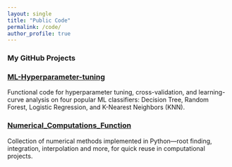 ```yaml
---
layout: single
title: "Public Code"
permalink: /code/
author_profile: true
---
```


### My GitHub Projects

<div class="grid__wrapper">

<div class="grid__item">
  <h3><a href="https://github.com/Reihaneh-Karimi/ML-Hyperparameter-tuning">ML-Hyperparameter-tuning</a></h3>
  <p>Functional code for hyperparameter tuning, cross-validation, and learning-curve analysis on four popular ML classifiers: Decision Tree, Random Forest, Logistic Regression, and K-Nearest Neighbors (KNN).</p>
</div>

<div class="grid__item">
  <h3><a href="https://github.com/Reihaneh-Karimi/Numerical_Computations_Function">Numerical_Computations_Function</a></h3>
  <p>Collection of numerical methods implemented in Python—root finding, integration, interpolation and more, for quick reuse in computational projects.</p>
</div>

</div>

